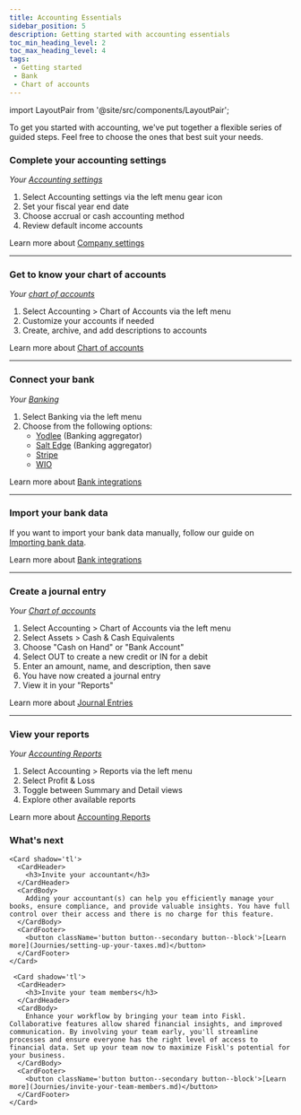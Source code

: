 ```yaml
---
title: Accounting Essentials
sidebar_position: 5
description: Getting started with accounting essentials
toc_min_heading_level: 2
toc_max_heading_level: 4
tags:
 - Getting started
 - Bank
 - Chart of accounts
---
```

import LayoutPair from '@site/src/components/LayoutPair';

To get you started with accounting, we've put together a flexible series of guided steps. Feel free to choose the ones that best suit your needs.

### Complete your accounting settings

<LayoutPair imageUrl="https://demo.fiskl.com/e/clzslzx7e000ojs0c77egmpf2/tour">

*Your [Accounting settings](https://my.fiskl.com/accounting-settings)*

1. Select Accounting settings via the left menu gear icon
1. Set your fiscal year end date
1. Choose accrual or cash accounting method
1. Review default income accounts

Learn more about [Company settings](../Settings-Configurations/accounting-settings.md)
</LayoutPair>

---

### Get to know your chart of accounts

<LayoutPair imageUrl="https://demo.fiskl.com/e/clztlpcv10064jx0cn42tfo2h/tour">

*Your [chart of accounts](https://my.fiskl.com/accounting/chart)*

1. Select Accounting > Chart of Accounts via the left menu
1. Customize your accounts if needed
1. Create, archive, and add descriptions to accounts

Learn more about [Chart of accounts](../Core-Features/Accounting/chart-of-accounts)
</LayoutPair>

---

### Connect your bank

<LayoutPair imageUrl="https://demo.fiskl.com/e/clztlpcv10064jx0cn42tfo2h/tour">

*Your [Banking](https://my.fiskl.com/banking)*

1. Select Banking via the left menu
1. Choose from the following options:
   - [Yodlee](../Integrations/Bank-Connections/connect-yodlee) (Banking aggregator)
   - [Salt Edge](../Integrations/Bank-Connections/connect-saltedge) (Banking aggregator)
   - [Stripe](../Integrations/Bank-Connections/connect-stripe)
   - [WIO](../Integrations/Bank-Connections/connect-wio)

Learn more about [Bank integrations](../Integrations/_category_.json)
</LayoutPair>

---

### Import your bank data

<LayoutPair imageUrl="https://demo.fiskl.com/e/clztlpcv10064jx0cn42tfo2h/tour">

If you want to import your bank data manually, follow our guide on [Importing bank data](Journies/bank-data-import.md).

Learn more about [Bank integrations](../Integrations/_category_.json)
</LayoutPair>

---

### Create a journal entry

<LayoutPair imageUrl="https://demo.fiskl.com/e/clztlpcv10064jx0cn42tfo2h/tour">

*Your [Chart of accounts](https://my.fiskl.com/accounting/chart)*

1. Select Accounting > Chart of Accounts via the left menu
1. Select Assets > Cash & Cash Equivalents
1. Choose "Cash on Hand" or "Bank Account"
1. Select OUT to create a new credit or IN for a debit
1. Enter an amount, name, and description, then save
1. You have now created a journal entry
1. View it in your "Reports"

Learn more about [Journal Entries](../Core-Features/Accounting/journal-entries)
</LayoutPair>

---

### View your reports

<LayoutPair imageUrl="https://demo.fiskl.com/e/clztlpcv10064jx0cn42tfo2h/tour">

*Your [Accounting Reports](https://my.fiskl.com/accounting/reports)*

1. Select Accounting > Reports via the left menu
1. Select Profit & Loss
1. Toggle between Summary and Detail views
1. Explore other available reports

Learn more about [Accounting Reports](../Core-Features/Accounting/Reports/_category_.json)
</LayoutPair>

### What's next

  <CardContainer>

    <Card shadow='tl'>
      <CardHeader>
        <h3>Invite your accountant</h3>
      </CardHeader>
      <CardBody>
        Adding your accountant(s) can help you efficiently manage your books, ensure compliance, and provide valuable insights. You have full control over their access and there is no charge for this feature.
      </CardBody>
      <CardFooter>
        <button className='button button--secondary button--block'>[Learn more](Journies/setting-up-your-taxes.md)</button>
      </CardFooter>
    </Card>

     <Card shadow='tl'>
      <CardHeader>
        <h3>Invite your team members</h3>
      </CardHeader>
      <CardBody>
        Enhance your workflow by bringing your team into Fiskl. Collaborative features allow shared financial insights, and improved communication. By involving your team early, you'll streamline processes and ensure everyone has the right level of access to financial data. Set up your team now to maximize Fiskl's potential for your business.
      </CardBody>
      <CardFooter>
        <button className='button button--secondary button--block'>[Learn more](Journies/invite-your-team-members.md)</button>
      </CardFooter>
    </Card>
  </CardContainer>
